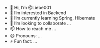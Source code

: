 - 👋 Hi, I’m @Liebe001
- 👀 I’m interested in Backend
- 🌱 I’m currently learning Spring, Hibernate
- 💞️ I’m looking to collaborate ...
- 📫 How to reach me ...
- 😄 Pronouns: ...
- ⚡ Fun fact: ...

<!---
Liebe001/Liebe001 is a ✨ special ✨ repository because its `README.md` (this file) appears on your GitHub profile.
You can click the Preview link to take a look at your changes.
--->
